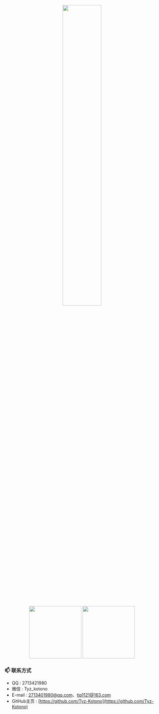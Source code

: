 
<div align="center">
  <img width="50%" src="https://github-readme-streak-stats.herokuapp.com/?user=Tyz-Kotono&show_icons=true&locale=en&layout=compact&line_height=0&theme=ambient_gradient" />
</div>

<div align="center">
  <img height="170px" src="https://github-readme-stats.vercel.app/api?username=Tyz-Kotono&hide=contribs&show_icons=true&theme=ambient_gradient" />
  <img height="170px" src="https://github-readme-stats.vercel.app/api/top-langs/?username=Tyz-Kotono&size_weight=0.2&count_weight=0.8&hide=html&layout=compact&langs_count=8&theme=ambient_gradient" />
</div>



### 📫 联系方式
- QQ : 2713421980  
- 微信 : Tyz_kotono  
- E-mail : 2713401980@qq.com、tjp1121@163.com  
- GitHub主页 : [https://github.com/Tyz-Kotono](https://github.com/Tyz-Kotono)
